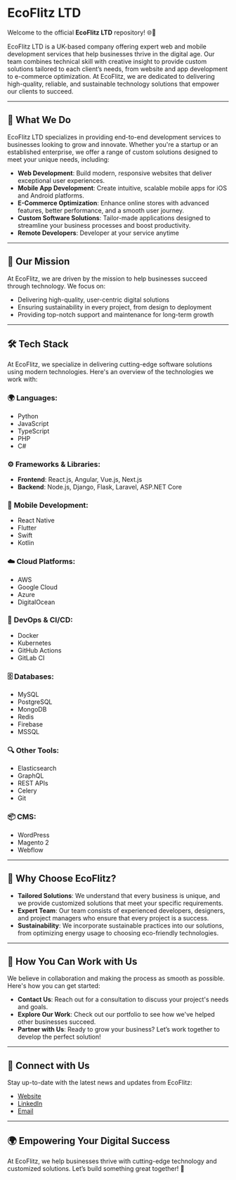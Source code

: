 # EcoFlitz LTD

Welcome to the official **EcoFlitz LTD** repository! 🌐📱

EcoFlitz LTD is a UK-based company offering expert web and mobile development services that help businesses thrive in the digital age. Our team combines technical skill with creative insight to provide custom solutions tailored to each client’s needs, from website and app development to e-commerce optimization. At EcoFlitz, we are dedicated to delivering high-quality, reliable, and sustainable technology solutions that empower our clients to succeed.

---

## 🚀 What We Do

EcoFlitz LTD specializes in providing end-to-end development services to businesses looking to grow and innovate. Whether you're a startup or an established enterprise, we offer a range of custom solutions designed to meet your unique needs, including:

- **Web Development**: Build modern, responsive websites that deliver exceptional user experiences.
- **Mobile App Development**: Create intuitive, scalable mobile apps for iOS and Android platforms.
- **E-Commerce Optimization**: Enhance online stores with advanced features, better performance, and a smooth user journey.
- **Custom Software Solutions**: Tailor-made applications designed to streamline your business processes and boost productivity.
- **Remote Developers**: Developer at your service anytime

---

## 📘 Our Mission

At EcoFlitz, we are driven by the mission to help businesses succeed through technology. We focus on:

- Delivering high-quality, user-centric digital solutions
- Ensuring sustainability in every project, from design to deployment
- Providing top-notch support and maintenance for long-term growth

---

## 🛠️ Tech Stack

At EcoFlitz, we specialize in delivering cutting-edge software solutions using modern technologies. Here's an overview of the technologies we work with:

### 🌍 **Languages**:
- Python
- JavaScript
- TypeScript
- PHP
- C#

### ⚙️ **Frameworks & Libraries**:
- **Frontend**: React.js, Angular, Vue.js, Next.js
- **Backend**: Node.js, Django, Flask, Laravel, ASP.NET Core

### 📱 **Mobile Development**:
- React Native
- Flutter
- Swift
- Kotlin

### ☁️ **Cloud Platforms**:
- AWS
- Google Cloud
- Azure
- DigitalOcean

### 🔧 **DevOps & CI/CD**:
- Docker
- Kubernetes
- GitHub Actions
- GitLab CI

### 🗄️ **Databases**:
- MySQL
- PostgreSQL
- MongoDB
- Redis
- Firebase
- MSSQL

### 🔍 **Other Tools**:
- Elasticsearch
- GraphQL
- REST APIs
- Celery
- Git

### 📦 **CMS**:
- WordPress
- Magento 2
- Webflow

---

## 🌱 Why Choose EcoFlitz?

- **Tailored Solutions**: We understand that every business is unique, and we provide customized solutions that meet your specific requirements.
- **Expert Team**: Our team consists of experienced developers, designers, and project managers who ensure that every project is a success.
- **Sustainability**: We incorporate sustainable practices into our solutions, from optimizing energy usage to choosing eco-friendly technologies.

---

## 🌱 How You Can Work with Us

We believe in collaboration and making the process as smooth as possible. Here's how you can get started:

- **Contact Us**: Reach out for a consultation to discuss your project's needs and goals.
- **Explore Our Work**: Check out our portfolio to see how we've helped other businesses succeed.
- **Partner with Us**: Ready to grow your business? Let’s work together to develop the perfect solution!

---

## 🔗 Connect with Us

Stay up-to-date with the latest news and updates from EcoFlitz:

- [Website](https://www.ecoflitz.co.uk)
- [LinkedIn](https://www.linkedin.com/company/ecoflitz)
- [Email](info@ecofitz.co.uk)

---

## 🌍 Empowering Your Digital Success

At EcoFlitz, we help businesses thrive with cutting-edge technology and customized solutions. Let’s build something great together! 🚀
